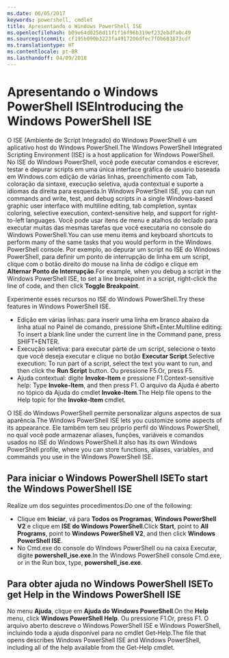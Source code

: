 ```yaml
---
ms.date: 06/05/2017
keywords: powershell, cmdlet
title: Apresentando o Windows PowerShell ISE
ms.openlocfilehash: b09e64d0258d11f1f16f96b319ef232ebdfa0c49
ms.sourcegitcommit: cf195b090b3223fa4917206dfec7f0b603873cdf
ms.translationtype: HT
ms.contentlocale: pt-BR
ms.lasthandoff: 04/09/2018
---
```

# <a name="introducing-the-windows-powershell-ise"></a><span data-ttu-id="880d6-103">Apresentando o Windows PowerShell ISE</span><span class="sxs-lookup"><span data-stu-id="880d6-103">Introducing the Windows PowerShell ISE</span></span>

<span data-ttu-id="880d6-104">O ISE (Ambiente de Script Integrado) do Windows PowerShell é um aplicativo host do Windows PowerShell.</span><span class="sxs-lookup"><span data-stu-id="880d6-104">The Windows PowerShell Integrated Scripting Environment (ISE) is a host application for Windows PowerShell.</span></span> <span data-ttu-id="880d6-105">No ISE do Windows PowerShell, você pode executar comandos e escrever, testar e depurar scripts em uma única interface gráfica de usuário baseada em Windows com edição de várias linhas, preenchimento com Tab, coloração da sintaxe, execução seletiva, ajuda contextual e suporte a idiomas da direita para esquerda.</span><span class="sxs-lookup"><span data-stu-id="880d6-105">In Windows PowerShell ISE, you can run commands and write, test, and debug scripts in a single Windows-based graphic user interface with multiline editing, tab completion, syntax coloring, selective execution, context-sensitive help, and support for right-to-left languages.</span></span> <span data-ttu-id="880d6-106">Você pode usar itens de menu e atalhos do teclado para executar muitas das mesmas tarefas que você executaria no console do Windows PowerShell.</span><span class="sxs-lookup"><span data-stu-id="880d6-106">You can use menu items and keyboard shortcuts to perform many of the same tasks that you would perform in the Windows PowerShell console.</span></span> <span data-ttu-id="880d6-107">Por exemplo, ao depurar um script no ISE do Windows PowerShell, para definir um ponto de interrupção de linha em um script, clique com o botão direito do mouse na linha de código e clique em **Alternar Ponto de Interrupção**.</span><span class="sxs-lookup"><span data-stu-id="880d6-107">For example, when you debug a script in the Windows PowerShell ISE, to set a line breakpoint in a script, right-click the line of code, and then click **Toggle Breakpoint**.</span></span>

<span data-ttu-id="880d6-108">Experimente esses recursos no ISE do Windows PowerShell.</span><span class="sxs-lookup"><span data-stu-id="880d6-108">Try these features in Windows PowerShell ISE.</span></span>

- <span data-ttu-id="880d6-109">Edição em várias linhas: para inserir uma linha em branco abaixo da linha atual no Painel de comando, pressione Shift+Enter.</span><span class="sxs-lookup"><span data-stu-id="880d6-109">Multiline editing: To insert a blank line under the current line in the Command pane, press SHIFT+ENTER.</span></span>
- <span data-ttu-id="880d6-110">Execução seletiva: para executar parte de um script, selecione o texto que você deseja executar e clique no botão **Executar Script**.</span><span class="sxs-lookup"><span data-stu-id="880d6-110">Selective execution: To run part of a script, select the text you want to run, and then click the **Run Script** button.</span></span> <span data-ttu-id="880d6-111">Ou pressione F5.</span><span class="sxs-lookup"><span data-stu-id="880d6-111">Or, press F5.</span></span>
- <span data-ttu-id="880d6-112">Ajuda contextual: digite **Invoke-Item** e pressione F1.</span><span class="sxs-lookup"><span data-stu-id="880d6-112">Context-sensitive help: Type **Invoke-Item**, and then press F1.</span></span> <span data-ttu-id="880d6-113">O arquivo da Ajuda é aberto no tópico da Ajuda do cmdlet **Invoke-Item**.</span><span class="sxs-lookup"><span data-stu-id="880d6-113">The Help file opens to the Help topic for the **Invoke-Item** cmdlet.</span></span>

<span data-ttu-id="880d6-114">O ISE do Windows PowerShell permite personalizar alguns aspectos de sua aparência.</span><span class="sxs-lookup"><span data-stu-id="880d6-114">The Windows PowerShell ISE lets you customize some aspects of its appearance.</span></span> <span data-ttu-id="880d6-115">Ele também tem seu próprio perfil do Windows PowerShell, no qual você pode armazenar aliases, funções, variáveis e comandos usados no ISE do Windows PowerShell.</span><span class="sxs-lookup"><span data-stu-id="880d6-115">It also has its own Windows PowerShell profile, where you can store functions, aliases, variables, and commands you use in the Windows PowerShell ISE.</span></span>

## <a name="to-start-the-windows-powershell-ise"></a><span data-ttu-id="880d6-116">Para iniciar o Windows PowerShell ISE</span><span class="sxs-lookup"><span data-stu-id="880d6-116">To start the Windows PowerShell ISE</span></span>

<span data-ttu-id="880d6-117">Realize um dos seguintes procedimentos:</span><span class="sxs-lookup"><span data-stu-id="880d6-117">Do one of the following:</span></span>

- <span data-ttu-id="880d6-118">Clique em **Iniciar**, vá para **Todos os Programas**, **Windows PowerShell V2** e clique em **ISE do Windows PowerShell**.</span><span class="sxs-lookup"><span data-stu-id="880d6-118">Click **Start**, point to **All Programs**, point to **Windows PowerShell V2**, and then click **Windows PowerShell ISE**.</span></span>
- <span data-ttu-id="880d6-119">No Cmd.exe do console do Windows PowerShell ou na caixa Executar, digite **powershell_ise.exe**.</span><span class="sxs-lookup"><span data-stu-id="880d6-119">In the Windows PowerShell console Cmd.exe, or in the Run box, type, **powershell_ise.exe**.</span></span>

## <a name="to-get-help-in-the-windows-powershell-ise"></a><span data-ttu-id="880d6-120">Para obter ajuda no Windows PowerShell ISE</span><span class="sxs-lookup"><span data-stu-id="880d6-120">To get Help in the Windows PowerShell ISE</span></span>

<span data-ttu-id="880d6-121">No menu **Ajuda**, clique em **Ajuda do Windows PowerShell**.</span><span class="sxs-lookup"><span data-stu-id="880d6-121">On the **Help** menu, click **Windows PowerShell Help**.</span></span> <span data-ttu-id="880d6-122">Ou pressione F1.</span><span class="sxs-lookup"><span data-stu-id="880d6-122">Or, press F1.</span></span> <span data-ttu-id="880d6-123">O arquivo aberto descreve o Windows PowerShell ISE e Windows PowerShell, incluindo toda a ajuda disponível para no cmdlet Get-Help.</span><span class="sxs-lookup"><span data-stu-id="880d6-123">The file that opens describes Windows PowerShell ISE and Windows PowerShell, including all of the help available from the Get-Help cmdlet.</span></span>